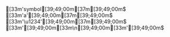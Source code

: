[33m'symbol[39;49;00m[37m[39;49;00m$
[33m'a'[39;49;00m[37m[39;49;00m$
[33m'\u1234'[39;49;00m[37m[39;49;00m$
[33m'[39;49;00m[33m\n[39;49;00m[33m'[39;49;00m$
